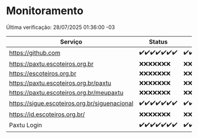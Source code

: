 # Monitoramento

Última verificação: 28/07/2025 01:36:00 -03

|Serviço|Status|Últimas 24h|
|---|---|---|
|https://github.com|<span title="2025-07-21: OK=22">✔️</span><span title="2025-07-22: OK=23">✔️</span><span title="2025-07-23: OK=23">✔️</span><span title="2025-07-24: OK=23">✔️</span><span title="2025-07-25: OK=23">✔️</span><span title="2025-07-26: OK=23">✔️</span><span title="2025-07-27: OK=3">✔️</span>|<span title="27/07/2025 02:17:00 -03 : 200">✔️</span><span title="27/07/2025 03:14:00 -03 : 200">✔️</span><span title="27/07/2025 04:10:00 -03 : 200">✔️</span><span title="27/07/2025 05:12:00 -03 : 200">✔️</span><span title="27/07/2025 06:10:00 -03 : 200">✔️</span><span title="27/07/2025 07:10:00 -03 : 200">✔️</span><span title="27/07/2025 08:08:00 -03 : 200">✔️</span><span title="27/07/2025 09:18:00 -03 : 200">✔️</span><span title="27/07/2025 10:23:00 -03 : 200">✔️</span><span title="27/07/2025 11:08:00 -03 : 200">✔️</span><span title="27/07/2025 12:09:00 -03 : 200">✔️</span><span title="27/07/2025 13:11:00 -03 : 200">✔️</span><span title="27/07/2025 14:08:00 -03 : 200">✔️</span><span title="27/07/2025 15:13:00 -03 : 200">✔️</span><span title="27/07/2025 16:08:00 -03 : 200">✔️</span><span title="27/07/2025 17:10:00 -03 : 200">✔️</span><span title="27/07/2025 18:08:00 -03 : 200">✔️</span><span title="27/07/2025 19:09:00 -03 : 200">✔️</span><span title="27/07/2025 20:09:00 -03 : 200">✔️</span><span title="27/07/2025 21:56:00 -03 : 200">✔️</span><span title="28/07/2025 00:01:00 -03 : 200">✔️</span><span title="28/07/2025 01:36:00 -03 : 200">✔️</span>|
|https://paxtu.escoteiros.org.br|<span title="2025-07-21: Falhas=22">❌</span><span title="2025-07-22: Falhas=23">❌</span><span title="2025-07-23: Falhas=23">❌</span><span title="2025-07-24: Falhas=23">❌</span><span title="2025-07-25: Falhas=23">❌</span><span title="2025-07-26: Falhas=23">❌</span><span title="2025-07-27: Falhas=3">❌</span>|<span title="27/07/2025 02:17:00 -03 : 403">❌</span><span title="27/07/2025 03:14:00 -03 : 403">❌</span><span title="27/07/2025 04:10:00 -03 : 403">❌</span><span title="27/07/2025 05:12:00 -03 : 403">❌</span><span title="27/07/2025 06:10:00 -03 : 403">❌</span><span title="27/07/2025 07:10:00 -03 : 403">❌</span><span title="27/07/2025 08:08:00 -03 : 403">❌</span><span title="27/07/2025 09:18:00 -03 : 403">❌</span><span title="27/07/2025 10:23:00 -03 : 403">❌</span><span title="27/07/2025 11:08:00 -03 : 403">❌</span><span title="27/07/2025 12:09:00 -03 : 403">❌</span><span title="27/07/2025 13:11:00 -03 : 403">❌</span><span title="27/07/2025 14:08:00 -03 : 403">❌</span><span title="27/07/2025 15:13:00 -03 : 403">❌</span><span title="27/07/2025 16:08:00 -03 : 403">❌</span><span title="27/07/2025 17:10:00 -03 : 403">❌</span><span title="27/07/2025 18:08:00 -03 : 403">❌</span><span title="27/07/2025 19:09:00 -03 : 403">❌</span><span title="27/07/2025 20:09:00 -03 : 403">❌</span><span title="27/07/2025 21:56:00 -03 : 403">❌</span><span title="28/07/2025 00:01:00 -03 : 403">❌</span><span title="28/07/2025 01:36:00 -03 : 403">❌</span>|
|https://escoteiros.org.br|<span title="2025-07-21: Falhas=22">❌</span><span title="2025-07-22: Falhas=23">❌</span><span title="2025-07-23: Falhas=23">❌</span><span title="2025-07-24: Falhas=23">❌</span><span title="2025-07-25: Falhas=23">❌</span><span title="2025-07-26: Falhas=23">❌</span><span title="2025-07-27: Falhas=3">❌</span>|<span title="27/07/2025 02:17:00 -03 : 403">❌</span><span title="27/07/2025 03:14:00 -03 : 403">❌</span><span title="27/07/2025 04:10:00 -03 : 403">❌</span><span title="27/07/2025 05:12:00 -03 : 403">❌</span><span title="27/07/2025 06:10:00 -03 : 403">❌</span><span title="27/07/2025 07:10:00 -03 : 403">❌</span><span title="27/07/2025 08:08:00 -03 : 403">❌</span><span title="27/07/2025 09:18:00 -03 : 403">❌</span><span title="27/07/2025 10:23:00 -03 : 403">❌</span><span title="27/07/2025 11:08:00 -03 : 403">❌</span><span title="27/07/2025 12:09:00 -03 : 403">❌</span><span title="27/07/2025 13:11:00 -03 : 403">❌</span><span title="27/07/2025 14:08:00 -03 : 403">❌</span><span title="27/07/2025 15:13:00 -03 : 403">❌</span><span title="27/07/2025 16:08:00 -03 : 403">❌</span><span title="27/07/2025 17:10:00 -03 : 403">❌</span><span title="27/07/2025 18:08:00 -03 : 403">❌</span><span title="27/07/2025 19:09:00 -03 : 403">❌</span><span title="27/07/2025 20:09:00 -03 : 403">❌</span><span title="27/07/2025 21:56:00 -03 : 403">❌</span><span title="28/07/2025 00:01:00 -03 : 403">❌</span><span title="28/07/2025 01:36:00 -03 : 403">❌</span>|
|https://paxtu.escoteiros.org.br/paxtu|<span title="2025-07-21: Falhas=22">❌</span><span title="2025-07-22: Falhas=23">❌</span><span title="2025-07-23: Falhas=23">❌</span><span title="2025-07-24: Falhas=23">❌</span><span title="2025-07-25: Falhas=23">❌</span><span title="2025-07-26: Falhas=23">❌</span><span title="2025-07-27: Falhas=3">❌</span>|<span title="27/07/2025 02:17:00 -03 : 403">❌</span><span title="27/07/2025 03:14:00 -03 : 403">❌</span><span title="27/07/2025 04:10:00 -03 : 403">❌</span><span title="27/07/2025 05:12:00 -03 : 403">❌</span><span title="27/07/2025 06:10:00 -03 : 403">❌</span><span title="27/07/2025 07:10:00 -03 : 403">❌</span><span title="27/07/2025 08:08:00 -03 : 403">❌</span><span title="27/07/2025 09:18:00 -03 : 403">❌</span><span title="27/07/2025 10:23:00 -03 : 403">❌</span><span title="27/07/2025 11:08:00 -03 : 403">❌</span><span title="27/07/2025 12:09:00 -03 : 403">❌</span><span title="27/07/2025 13:11:00 -03 : 403">❌</span><span title="27/07/2025 14:08:00 -03 : 403">❌</span><span title="27/07/2025 15:13:00 -03 : 403">❌</span><span title="27/07/2025 16:08:00 -03 : 403">❌</span><span title="27/07/2025 17:10:00 -03 : 403">❌</span><span title="27/07/2025 18:08:00 -03 : 403">❌</span><span title="27/07/2025 19:09:00 -03 : 403">❌</span><span title="27/07/2025 20:09:00 -03 : 403">❌</span><span title="27/07/2025 21:56:00 -03 : 403">❌</span><span title="28/07/2025 00:01:00 -03 : 403">❌</span><span title="28/07/2025 01:36:00 -03 : 403">❌</span>|
|https://paxtu.escoteiros.org.br/meupaxtu|<span title="2025-07-21: Falhas=22">❌</span><span title="2025-07-22: Falhas=23">❌</span><span title="2025-07-23: Falhas=23">❌</span><span title="2025-07-24: Falhas=23">❌</span><span title="2025-07-25: Falhas=23">❌</span><span title="2025-07-26: Falhas=23">❌</span><span title="2025-07-27: Falhas=3">❌</span>|<span title="27/07/2025 02:17:00 -03 : 403">❌</span><span title="27/07/2025 03:14:00 -03 : 403">❌</span><span title="27/07/2025 04:10:00 -03 : 403">❌</span><span title="27/07/2025 05:12:00 -03 : 403">❌</span><span title="27/07/2025 06:10:00 -03 : 403">❌</span><span title="27/07/2025 07:10:00 -03 : 403">❌</span><span title="27/07/2025 08:08:00 -03 : 403">❌</span><span title="27/07/2025 09:18:00 -03 : 403">❌</span><span title="27/07/2025 10:23:00 -03 : 403">❌</span><span title="27/07/2025 11:08:00 -03 : 403">❌</span><span title="27/07/2025 12:09:00 -03 : 403">❌</span><span title="27/07/2025 13:11:00 -03 : 403">❌</span><span title="27/07/2025 14:08:00 -03 : 403">❌</span><span title="27/07/2025 15:13:00 -03 : 403">❌</span><span title="27/07/2025 16:08:00 -03 : 403">❌</span><span title="27/07/2025 17:10:00 -03 : 403">❌</span><span title="27/07/2025 18:08:00 -03 : 403">❌</span><span title="27/07/2025 19:09:00 -03 : 403">❌</span><span title="27/07/2025 20:09:00 -03 : 403">❌</span><span title="27/07/2025 21:56:00 -03 : 403">❌</span><span title="28/07/2025 00:01:00 -03 : 403">❌</span><span title="28/07/2025 01:36:00 -03 : 403">❌</span>|
|https://sigue.escoteiros.org.br/siguenacional|<span title="2025-07-21: OK=22">✔️</span><span title="2025-07-22: OK=23">✔️</span><span title="2025-07-23: OK=23">✔️</span><span title="2025-07-24: OK=23">✔️</span><span title="2025-07-25: OK=23">✔️</span><span title="2025-07-26: OK=23">✔️</span><span title="2025-07-27: OK=3">✔️</span>|<span title="27/07/2025 02:17:00 -03 : 200">✔️</span><span title="27/07/2025 03:14:00 -03 : 200">✔️</span><span title="27/07/2025 04:10:00 -03 : 200">✔️</span><span title="27/07/2025 05:12:00 -03 : 200">✔️</span><span title="27/07/2025 06:10:00 -03 : 200">✔️</span><span title="27/07/2025 07:10:00 -03 : 200">✔️</span><span title="27/07/2025 08:08:00 -03 : 200">✔️</span><span title="27/07/2025 09:18:00 -03 : 200">✔️</span><span title="27/07/2025 10:23:00 -03 : 200">✔️</span><span title="27/07/2025 11:08:00 -03 : 200">✔️</span><span title="27/07/2025 12:09:00 -03 : 200">✔️</span><span title="27/07/2025 13:11:00 -03 : 200">✔️</span><span title="27/07/2025 14:08:00 -03 : 200">✔️</span><span title="27/07/2025 15:13:00 -03 : 200">✔️</span><span title="27/07/2025 16:08:00 -03 : 200">✔️</span><span title="27/07/2025 17:10:00 -03 : 200">✔️</span><span title="27/07/2025 18:08:00 -03 : 200">✔️</span><span title="27/07/2025 19:09:00 -03 : 200">✔️</span><span title="27/07/2025 20:09:00 -03 : 200">✔️</span><span title="27/07/2025 21:56:00 -03 : 200">✔️</span><span title="28/07/2025 00:01:00 -03 : 200">✔️</span><span title="28/07/2025 01:36:00 -03 : 200">✔️</span>|
|https://id.escoteiros.org.br/|<span title="2025-07-21: Falhas=22">❌</span><span title="2025-07-22: Falhas=23">❌</span><span title="2025-07-23: Falhas=23">❌</span><span title="2025-07-24: Falhas=23">❌</span><span title="2025-07-25: Falhas=23">❌</span><span title="2025-07-26: Falhas=23">❌</span><span title="2025-07-27: Falhas=3">❌</span>|<span title="27/07/2025 02:17:00 -03 : 403">❌</span><span title="27/07/2025 03:14:00 -03 : 403">❌</span><span title="27/07/2025 04:10:00 -03 : 403">❌</span><span title="27/07/2025 05:12:00 -03 : 403">❌</span><span title="27/07/2025 06:10:00 -03 : 403">❌</span><span title="27/07/2025 07:10:00 -03 : 403">❌</span><span title="27/07/2025 08:08:00 -03 : 403">❌</span><span title="27/07/2025 09:18:00 -03 : 403">❌</span><span title="27/07/2025 10:23:00 -03 : 403">❌</span><span title="27/07/2025 11:08:00 -03 : 403">❌</span><span title="27/07/2025 12:09:00 -03 : 403">❌</span><span title="27/07/2025 13:11:00 -03 : 403">❌</span><span title="27/07/2025 14:08:00 -03 : 403">❌</span><span title="27/07/2025 15:13:00 -03 : 403">❌</span><span title="27/07/2025 16:08:00 -03 : 403">❌</span><span title="27/07/2025 17:10:00 -03 : 403">❌</span><span title="27/07/2025 18:08:00 -03 : 403">❌</span><span title="27/07/2025 19:09:00 -03 : 403">❌</span><span title="27/07/2025 20:09:00 -03 : 403">❌</span><span title="27/07/2025 21:56:00 -03 : 403">❌</span><span title="28/07/2025 00:01:00 -03 : 403">❌</span><span title="28/07/2025 01:36:00 -03 : 403">❌</span>|
|Paxtu Login|<span title="2025-07-21: OK=22">✔️</span><span title="2025-07-22: OK=23">✔️</span><span title="2025-07-23: OK=23">✔️</span><span title="2025-07-24: OK=23">✔️</span><span title="2025-07-25: OK=23">✔️</span><span title="2025-07-26: OK=23">✔️</span><span title="2025-07-27: OK=3">✔️</span>|<span title="27/07/2025 02:17:00 -03 : 200">✔️</span><span title="27/07/2025 03:14:00 -03 : 200">✔️</span><span title="27/07/2025 04:10:00 -03 : 200">✔️</span><span title="27/07/2025 05:12:00 -03 : 200">✔️</span><span title="27/07/2025 06:10:00 -03 : 200">✔️</span><span title="27/07/2025 07:10:00 -03 : 200">✔️</span><span title="27/07/2025 08:08:00 -03 : 200">✔️</span><span title="27/07/2025 09:18:00 -03 : 200">✔️</span><span title="27/07/2025 10:23:00 -03 : 200">✔️</span><span title="27/07/2025 11:08:00 -03 : 200">✔️</span><span title="27/07/2025 12:09:00 -03 : 200">✔️</span><span title="27/07/2025 13:11:00 -03 : 200">✔️</span><span title="27/07/2025 14:08:00 -03 : 200">✔️</span><span title="27/07/2025 15:13:00 -03 : 200">✔️</span><span title="27/07/2025 16:08:00 -03 : 200">✔️</span><span title="27/07/2025 17:10:00 -03 : 200">✔️</span><span title="27/07/2025 18:08:00 -03 : 200">✔️</span><span title="27/07/2025 19:09:00 -03 : 200">✔️</span><span title="27/07/2025 20:09:00 -03 : 200">✔️</span><span title="27/07/2025 21:56:00 -03 : 200">✔️</span><span title="28/07/2025 00:01:00 -03 : 200">✔️</span><span title="28/07/2025 01:36:00 -03 : 200">✔️</span>|
